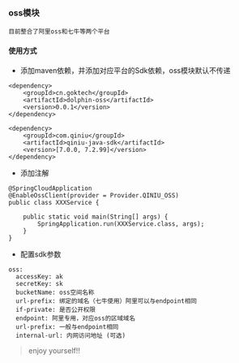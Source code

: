 ### oss模块

```
目前整合了阿里oss和七牛等两个平台
```

#### 使用方式

* 添加maven依赖，并添加对应平台的Sdk依赖，oss模块默认不传递
```
<dependency>
    <groupId>cn.goktech</groupId>
    <artifactId>dolphin-oss</artifactId>
    <version>0.0.1</version>
</dependency>

<dependency>
    <groupId>com.qiniu</groupId>
    <artifactId>qiniu-java-sdk</artifactId>
    <version>[7.0.0, 7.2.99]</version>
</dependency>

```
* 添加注解
```
@SpringCloudApplication
@EnableOssClient(provider = Provider.QINIU_OSS)
public class XXXService {

    public static void main(String[] args) {
        SpringApplication.run(XXXService.class, args);
    }
}
```

* 配置sdk参数 

```
oss:
  accessKey: ak
  secretKey: sk
  bucketName: oss空间名称
  url-prefix: 绑定的域名（七牛使用）阿里可以与endpoint相同
  if-private: 是否公开权限
  endpoint: 阿里专用，对应oss的区域域名
  url-prefix: 一般与endpoint相同
  internal-url: 内网访问地址 (可选)

```

> enjoy yourself!!